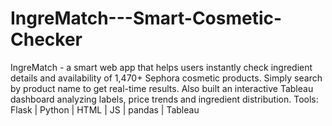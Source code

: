 # IngreMatch---Smart-Cosmetic-Checker
 IngreMatch - a smart web app that helps users instantly check ingredient details and availability of 1,470+ Sephora cosmetic products. Simply search by product name to get real-time results. Also built an interactive Tableau dashboard analyzing labels, price trends and ingredient distribution. Tools: Flask | Python | HTML | JS | pandas | Tableau
